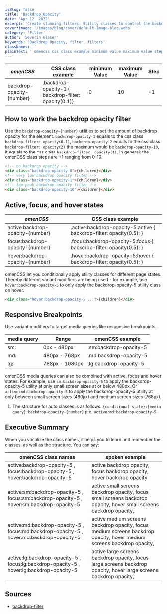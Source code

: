 ```yaml
---
isBlog: false
title: 'Backdrop Opacity'
date: 'Apr 12. 2022'
excerpt: 'Create stunning filters. Utility classes to control the backdrop opacity filters.'
cover*image: '/images/blog/cover/default-Image-blog.webp'
category: 'Filter'
author: 'Severin Glaser'
keywords: 'Backdrop Opacity, filter, filters'
classNames: ''
plainText: ' omencss css class example minimum value maximum value step backdrop-opacity number backdrop-opacity-1 backdrop-filter: opacity 0 1 0 10 +1 how to work the backdrop opacity filter use the `backdrop-opacity number ` utilities to set the amount of backdrop opacity for the element `backdrop-opacity-1` equals to the css class `backdrop-filter: opacity 0 1 ` `backdrop-opacity-2` equals to the css class `backdrop-filter: opacity 2 ` the maximum would be `backdrop-opacity-10` it equals to the css class `backdrop-filter: opacity 1 ` in general: the omencss class steps are +1 ranging from 0-10  active focus and hover states omencss css class example active:backdrop-opacity number active :backdrop-opacity-5:active backdrop-filter: opacity 0 5 ; focus:backdrop-opacity number focus :backdrop-opacity-5:focus backdrop-filter: opacity 0 5 ; hover:backdrop-opacity number hover :backdrop-opacity-5:hover backdrop-filter: opacity 0 5 ; omencss let you conditionally apply utility classes for different page states thereby different variant modifiers are being used for example use `hover:backdrop-opacity-5` to only apply the backdrop-opacity-5 utility class on hover  responsive breakpoints use variant modifiers to target media queries like responsive breakpoints media query range omencss example sm: 0px 480px sm:backdrop-opacity-5 md: 480px 768px md:backdrop-opacity-5 lg: 768px 1080px lg:backdrop-opacity-5 omencss media queries can also be combined with active focus and hover states for example use `sm:backdrop-opacity-5` to apply the backdrop-opacity-5 utility at only small screen sizes at or below 480px or `active:md:backdrop-opacity-5` to apply the backdrop-opacity-5 utility at only between small screen sizes 480px and medium screen sizes 768px 1 the structure for auto classes is as follows: ` conditional state : media query :backdrop-opacity number ` p e `active:md:backdrop-opacity-5` executive summary when you vocalize the class names it helps you to learn and remember the classes as well as the structure you can say: omencss class names spoken example active:backdrop-opacity-5 focus:backdrop-opacity-5 hover:backdrop-opacity-5 active backdrop opacity focus backdrop opacity hover backdrop opacity active:sm:backdrop-opacity-5 focus:sm:backdrop-opacity-5 hover:sm:backdrop-opacity-5 active small screens backdrop opacity focus small screens backdrop opacity hover small screens backdrop opacity active:md:backdrop-opacity-5 focus:md:backdrop-opacity-5 hover:md:backdrop-opacity-5 active medium screens backdrop opacity focus medium screens backdrop opacity hover medium screens backdrop opacity active:lg:backdrop-opacity-5 focus:lg:backdrop-opacity-5 hover:lg:backdrop-opacity-5 active large screens backdrop opacity focus large screens backdrop opacity hover large screens backdrop opacity sources backdrop-filter https: develo mozilla org en-us docs web css backdrop-filter '
---
```


| _omenCSS_                 | CSS class example                                    | minimum Value | maximum Value | Step |
| ------------------------- | ---------------------------------------------------- | ------------- | ------------- | ---- |
| backdrop-opacity-{number} | .backdrop-opacity-1 { backdrop-filter: opacity(0.1)} | 0             | 10            | +1   |

## How to work the backdrop opacity filter

Use the `backdrop-opacity-{number}` utilities to set the amount of backdrop opacity for the element. `backdrop-opacity-1` equals to the css class `backdrop-filter: opacity(0.1)`, `backdrop-opacity-2` equals to the css class `backdrop-filter: opacity(2)` the maximum would be `backdrop-opacity-10`, it equals to the css class `backdrop-filter: opacity(1)`. In general: the omenCSS class steps are +1 ranging from 0-10.

```html
<!-- no backdrop opacity -->
<div class="backdrop-opacity-0">{children}</div>
<!-- very low backdrop opacity filter -->
<div class="backdrop-opacity-1">{children}</div>
<!-- top peak backdrop opacity filter -->
<div class="backdrop-opacity-10">{children}</div>
```

## Active, focus, and hover states

| _omenCSS_                        | CSS class example                                                     |
| -------------------------------- | --------------------------------------------------------------------- |
| active:backdrop-opacity-{number} | .active\:backdrop-opacity-5:active { backdrop-filter: opacity(0.5); } |
| focus:backdrop-opacity-{number}  | .focus\:backdrop-opacity-5:focus { backdrop-filter: opacity(0.5); }   |
| hover:backdrop-opacity-{number}  | .hover\:backdrop-opacity-5:hover { backdrop-filter: opacity(0.5); }   |

omenCSS let you conditionally apply utility classes for different page states. Thereby different variant modifiers are being used - for example, use `hover:backdrop-opacity-5` to only apply the backdrop-opacity-5 utility class on hover.

```html
<div class="hover:backdrop-opacity-5 ...">{children}</div>
```

## Responsive Breakpoints

Use variant modifiers to target media queries like responsive breakpoints.

| media query | Range          | omenCSS example        |
| ----------- | -------------- | ---------------------- |
| sm:         | 0px - 480px    | .sm:backdrop-opacity-5 |
| md:         | 480px - 768px  | .md:backdrop-opacity-5 |
| lg:         | 768px - 1080px | .lg:backdrop-opacity-5 |

omenCSS media queries can also be combined with active, focus and hover states. For example, use `sm:backdrop-opacity-5` to apply the backdrop-opacity-5 utility at only small screen sizes at or below 480px. Or `active:md:backdrop-opacity-5` to apply the backdrop-opacity-5 utility at only between small screen sizes (480px) and medium screen sizes (768px).

1. The structure for auto classes is as follows: `{conditional state}:{media query}:backdrop-opacity-{number}` p.e. `active:md:backdrop-opacity-5`

## Executive Summary

When you vocalize the class names, it helps you to learn and remember the classes, as well as the structure. You can say:

| omenCSS class names                                                                      | spoken example                                                                                                        |
| ---------------------------------------------------------------------------------------- | --------------------------------------------------------------------------------------------------------------------- |
| active:backdrop-opacity-5 , focus:backdrop-opacity-5 , hover:backdrop-opacity-5          | active backdrop opacity, focus backdrop opacity, hover backdrop opacity                                               |
| active:sm:backdrop-opacity-5 , focus:sm:backdrop-opacity-5 , hover:sm:backdrop-opacity-5 | active small screens backdrop opacity, focus small screens backdrop opacity, hover small screens backdrop opacity,    |
| active:md:backdrop-opacity-5 , focus:md:backdrop-opacity-5 , hover:md:backdrop-opacity-5 | active medium screens backdrop opacity, focus medium screens backdrop opacity, hover medium screens backdrop opacity, |
| active:lg:backdrop-opacity-5 , focus:lg:backdrop-opacity-5 , hover:lg:backdrop-opacity-5 | active large screens backdrop opacity, focus large screens backdrop opacity, hover large screens backdrop opacity,    |

## Sources

- [backdrop-filter](https://develo.mozilla.org/en-US/docs/Web/CSS/backdrop-filter)
